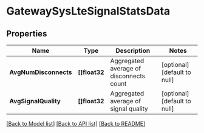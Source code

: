 # GatewaySysLteSignalStatsData

## Properties
Name | Type | Description | Notes
------------ | ------------- | ------------- | -------------
**AvgNumDisconnects** | **[]float32** | Aggregated average of disconnects count | [optional] [default to null]
**AvgSignalQuality** | **[]float32** | Aggregated average of signal quality | [optional] [default to null]

[[Back to Model list]](../README.md#documentation-for-models) [[Back to API list]](../README.md#documentation-for-api-endpoints) [[Back to README]](../README.md)

